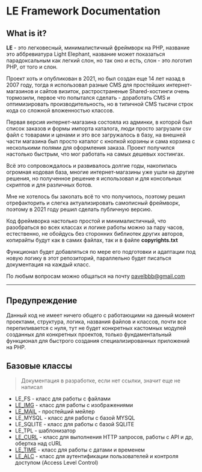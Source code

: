 # LE Framework Documentation

## What is it?
**LE** - это легковесный, минималистичный фреймворк на PHP, название это аббревиатура Light Elephant, название может показаться парадоксальным как легкий слон, но так оно и есть, слон - это логотип PHP, от того и слон.

Проект хоть и опубликован в 2021, но был создан еще 14 лет назад в 2007 году, тогда я использовал разные CMS для простейших интернет-магазинов и сайтов визиток, растространеные Shared-хостинги очень тормозили, первое что попытался сделать - доработать CMS и оптимизировать производительность, но в типичной CMS тысячи строк кода со сложной вложенностью классов.

Первая версия интернет-магазина состояла из админки, в которой был список заказов и формы импорта каталога, люди просто загрузали csv файл с товарами и ценами и это все загружалось в базу, на внешней части магазина был просто каталог с кнопкой корзины и сама корзина с несколькими полями для оформления заказа. Проект получился настолько быстрым, что мог работать на самых дешевых хостингах.

Всё это сопровождалось и развивалось долгие годы, накопилась огромная кодовая база, многие интернет-магазины уже ушли на другие решения, но полученное решение я использовал и для консольных скриптов и для различных ботов.

Мне не хотелось бы закопать всё то что получилось, поэтому решил отрефакторить и слегка актуализировать самописный фреймворк, поэтому в 2021 году решил сделать публичную версию.

Код фреймворка настолько простой и минималистичный, что разобраться во всех классах и логике работы можно за пару часов, естественно, не обойдусь без сторонних библиотек других авторов, копирайты будут как в самих файлах, так и в файле **copyrights.txt**

Функционал будет добавляться по мере его подготовки и адаптации под новую логику в этот репозиторий, параллельно будет писаться документация на каждый класс.

По любым вопросам можно общаться на почту <pavelbbb@gmail.com>

---

## Предупреждение
Данный код не имеет ничего общего с работающими на данный момент проектами, структура, логика, названия файлов и классов, почти все перепиливается с нуля, тут не будет конкретных кастомных модулей созданных для конкретных проектов, только фундаментальный функционал для быстрого создания специализированных приложений на PHP.

## Базовые классы
> Документация в разработке, если нет ссылки, значит еще не написал
* LE_FS - класс для работы с файлами
* [LE_IMG](core_classes/LE_IMG.md) - класс для работы с изображениями
* [LE_MAIL](core_classes/LE_MAIL.md) - простейший мейлер
* LE_MYSQL - класс для работы с базой MYSQL
* LE_SQLITE - класс для работы с базой SQLITE
* LE_TPL - шаблонизатор
* [LE_СURL](core_classes/LE_CURL.md) - класс для выполнения HTTP запросов, работы с API и др, обертка над cURL
* [LE_TIME](core_classes/LE_TIME.md) - класс для работы с датами и временем
* [LE_ALC](core_classes/LE_ALC.md) - класс для аутентификации пользователей и контроля доступом (Access Level Control)
